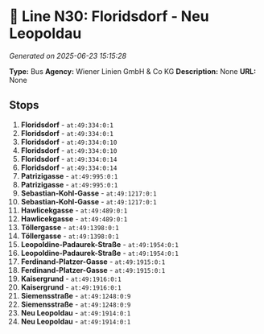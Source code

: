 # 🚌 Line N30: Floridsdorf - Neu Leopoldau

*Generated on 2025-06-23 15:15:28*

**Type:** Bus
**Agency:** Wiener Linien GmbH & Co KG
**Description:** None
**URL:** None

## Stops

1. **Floridsdorf** - `at:49:334:0:1`
2. **Floridsdorf** - `at:49:334:0:1`
3. **Floridsdorf** - `at:49:334:0:10`
4. **Floridsdorf** - `at:49:334:0:10`
5. **Floridsdorf** - `at:49:334:0:14`
6. **Floridsdorf** - `at:49:334:0:14`
7. **Patrizigasse** - `at:49:995:0:1`
8. **Patrizigasse** - `at:49:995:0:1`
9. **Sebastian-Kohl-Gasse** - `at:49:1217:0:1`
10. **Sebastian-Kohl-Gasse** - `at:49:1217:0:1`
11. **Hawlicekgasse** - `at:49:489:0:1`
12. **Hawlicekgasse** - `at:49:489:0:1`
13. **Töllergasse** - `at:49:1398:0:1`
14. **Töllergasse** - `at:49:1398:0:1`
15. **Leopoldine-Padaurek-Straße** - `at:49:1954:0:1`
16. **Leopoldine-Padaurek-Straße** - `at:49:1954:0:1`
17. **Ferdinand-Platzer-Gasse** - `at:49:1915:0:1`
18. **Ferdinand-Platzer-Gasse** - `at:49:1915:0:1`
19. **Kaisergrund** - `at:49:1916:0:1`
20. **Kaisergrund** - `at:49:1916:0:1`
21. **Siemensstraße** - `at:49:1248:0:9`
22. **Siemensstraße** - `at:49:1248:0:9`
23. **Neu Leopoldau** - `at:49:1914:0:1`
24. **Neu Leopoldau** - `at:49:1914:0:1`